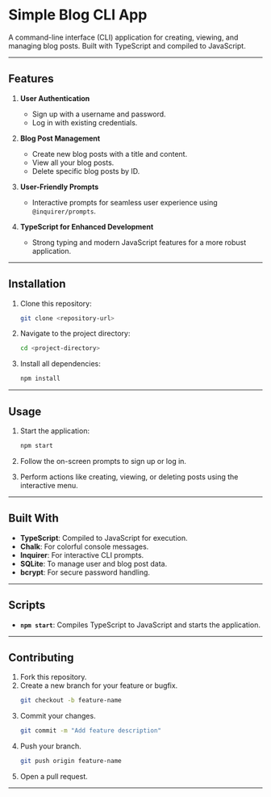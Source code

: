 # Simple Blog CLI App

A command-line interface (CLI) application for creating, viewing, and managing blog posts. Built with TypeScript and compiled to JavaScript.

---

## Features

1. **User Authentication**
   - Sign up with a username and password.
   - Log in with existing credentials.

2. **Blog Post Management**
   - Create new blog posts with a title and content.
   - View all your blog posts.
   - Delete specific blog posts by ID.

3. **User-Friendly Prompts**
   - Interactive prompts for seamless user experience using `@inquirer/prompts`.

4. **TypeScript for Enhanced Development**
   - Strong typing and modern JavaScript features for a more robust application.

---

## Installation

1. Clone this repository:
   ```bash
   git clone <repository-url>
   ```

2. Navigate to the project directory:
   ```bash
   cd <project-directory>
   ```

3. Install all dependencies:
   ```bash
   npm install
   ```

---

## Usage

1. Start the application:
   ```bash
   npm start
   ```

2. Follow the on-screen prompts to sign up or log in.

3. Perform actions like creating, viewing, or deleting posts using the interactive menu.

---

## Built With

- **TypeScript**: Compiled to JavaScript for execution.
- **Chalk**: For colorful console messages.
- **Inquirer**: For interactive CLI prompts.
- **SQLite**: To manage user and blog post data.
- **bcrypt**: For secure password handling.

---

## Scripts

- **`npm start`**: Compiles TypeScript to JavaScript and starts the application.

---

## Contributing

1. Fork this repository.
2. Create a new branch for your feature or bugfix.
   ```bash
   git checkout -b feature-name
   ```
3. Commit your changes.
   ```bash
   git commit -m "Add feature description"
   ```
4. Push your branch.
   ```bash
   git push origin feature-name
   ```
5. Open a pull request.

---


